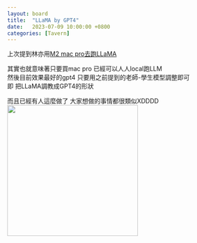 ```yaml
---
layout: board
title:  "LLaMA by GPT4"
date:   2023-07-09 10:00:00 +0800
categories: [Tavern]
---
```


上次提到林亦用[M2 mac pro去跑LLaMA](../Physics/2023-07-01-M2.md)

其實也就意味著只要買mac pro 已經可以人人local跑LLM  
然後目前效果最好的gpt4 只要用之前提到的老師-學生模型調整即可  
即 把LLaMA調教成GPT4的形狀  

而且已經有人這麼做了  大家想做的事情都很類似XDDDD  
<img src="./2023-07-09.png" width="300">  

